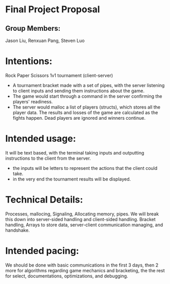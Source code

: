 # Final Project Proposal

## Group Members:

Jason Liu, Renxuan Pang, Steven Luo

# Intentions:

Rock Paper Scissors 1v1 tournament (client-server)
- A tournament bracket made with a set of pipes, with the server listening to client inputs and sending them instructions about the game.
- The game would start through a command in the server confirming the players' readiness.
- The server would malloc a list of players (structs), which stores all the player data. The results and losses of the game are calculated as the fights happen. Dead players are ignored and winners continue.

# Intended usage:

It will be text based, with the terminal taking inputs and outputting instructions to the client from the server.

- the inputs will be letters to represent the actions that the client could take.
- in the very end the tournament results will be displayed.

# Technical Details:

Processes, mallocing, Signaling, Allocating memory, pipes.
We will break this down into server-sided handling and client-sided handling.
Bracket handling, Arrays to store data, server-client communication managing, and handshake.

# Intended pacing:

We should be done with basic communications in the first 3 days, then 2 more for algorithms regarding game mechanics and bracketing, the the rest for select, documentations, optimizations, and debugging.
